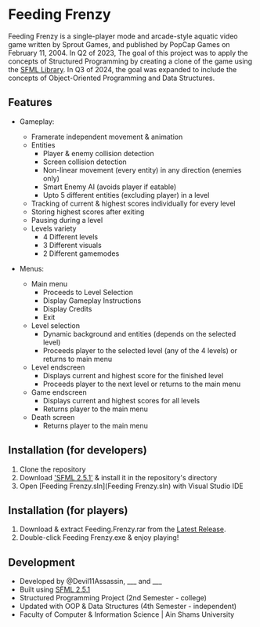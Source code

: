 # Feeding Frenzy

Feeding Frenzy is a single-player mode and arcade-style aquatic video game written by Sprout Games, and published by PopCap Games on February 11, 2004.
In Q2 of 2023, The goal of this project was to apply the concepts of Structured Programming by creating a clone of the game using the [SFML Library](https://github.com/SFML/SFML).
In Q3 of 2024, the goal was expanded to include the concepts of Object-Oriented Programming and Data Structures.

## Features

- Gameplay:
  - Framerate independent movement & animation
  - Entities
    - Player & enemy collision detection
	- Screen collision detection
	- Non-linear movement (every entity) in any direction (enemies only)
	- Smart Enemy AI (avoids player if eatable)
	- Upto 5 different entities (excluding player) in a level
  - Tracking of current & highest scores individually for every level
  - Storing highest scores after exiting
  - Pausing during a level
  - Levels variety
    - 4 Different levels
	- 3 Different visuals 
	- 2 Different gamemodes
	
- Menus:
  - Main menu
    - Proceeds to Level Selection
    - Display Gameplay Instructions
	- Display Credits
	- Exit
  - Level selection
    - Dynamic background and entities (depends on the selected level)
	- Proceeds player to the selected level (any of the 4 levels) or returns to main menu
  - Level endscreen
    - Displays current and highest score for the finished level
	- Proceeds player to the next level or returns to the main menu
  - Game endscreen
    - Displays current and highest scores for all levels
	- Returns player to the main menu
  - Death screen
	- Returns player to the main menu

## Installation (for developers)

1. Clone the repository
2. Download ['SFML 2.5.1'](https://github.com/SFML/SFML/releases/tag/2.5.1) & install it in the repository's directory
3. Open [Feeding Frenzy.sln](Feeding Frenzy.sln) with Visual Studio IDE

## Installation (for players)

1. Download & extract Feeding.Frenzy.rar from the [Latest Release](https://github.com/Devil11Assassin/SFML-Feeding-Frenzy/releases/tag/v1.0.0).
2. Double-click Feeding Frenzy.exe & enjoy playing!

## Development

- Developed by @Devil11Assassin, ___ and ___
- Built using [SFML 2.5.1](https://github.com/SFML/SFML/releases/tag/2.5.1)
- Structured Programming Project (2nd Semester - college)
- Updated with OOP & Data Structures (4th Semester - independent)
- Faculty of Computer & Information Science | Ain Shams University